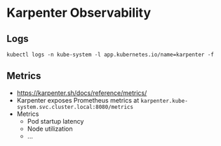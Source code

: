 # Karpenter Observability

## Logs

```shell
kubectl logs -n kube-system -l app.kubernetes.io/name=karpenter -f
```

## Metrics

- <https://karpenter.sh/docs/reference/metrics/>
- Karpenter exposes Prometheus metrics at `karpenter.kube-system.svc.cluster.local:8080/metrics`
- Metrics
  - Pod startup latency
  - Node utilization
  - ...
